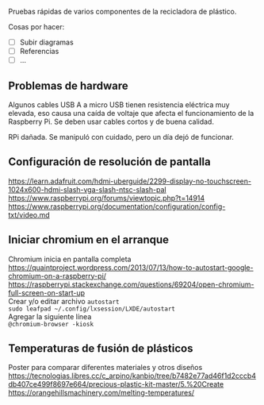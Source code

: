 Pruebas rápidas de varios componentes de la recicladora de plástico.

Cosas por hacer:
- [ ] Subir diagramas
- [ ] Referencias
- [ ] ...

## Problemas de hardware
Algunos cables USB A a micro USB tienen resistencia eléctrica muy elevada, eso causa una caída de voltaje que afecta el funcionamiento de la Raspberry Pi. Se deben usar cables cortos y de buena calidad.

RPi dañada. Se manipuló con cuidado, pero un día dejó de funcionar.

## Configuración de resolución de pantalla
https://learn.adafruit.com/hdmi-uberguide/2299-display-no-touchscreen-1024x600-hdmi-slash-vga-slash-ntsc-slash-pal  
https://www.raspberrypi.org/forums/viewtopic.php?t=14914  
https://www.raspberrypi.org/documentation/configuration/config-txt/video.md  

## Iniciar chromium en el arranque
Chromium inicia en pantalla completa  
https://quaintproject.wordpress.com/2013/07/13/how-to-autostart-google-chromium-on-a-raspberry-pi/  
https://raspberrypi.stackexchange.com/questions/69204/open-chromium-full-screen-on-start-up  
Crear y/o editar archivo `autostart`  
`sudo leafpad ~/.config/lxsession/LXDE/autostart`  
Agregar la siguiente línea  
`@chromium-browser -kiosk`  

## Temperaturas de fusión de plásticos
Poster para comparar diferentes materiales y otros diseños  
https://tecnologias.libres.cc/c_arpino/kanbio/tree/b7482e77ad46f1d2cccb4db407ce499f8697e664/precious-plastic-kit-master/5.%20Create  
https://orangehillsmachinery.com/melting-temperatures/  


